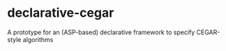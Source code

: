 # declarative-cegar
A prototype for an (ASP-based) declarative framework to specify CEGAR-style algorithms
